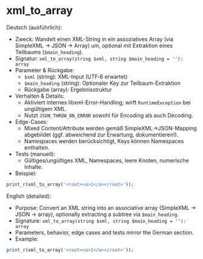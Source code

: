 # xml_to_array

Deutsch (ausführlich):
- Zweck: Wandelt einen XML-String in ein assoziatives Array (via SimpleXML → JSON → Array) um, optional mit Extraktion eines Teilbaums (`$main_heading`).
- Signatur: `xml_to_array(string $xml, string $main_heading = ''): array`
- Parameter & Rückgabe:
  - `$xml` (string): XML-Input (UTF‑8 erwartet)
  - `$main_heading` (string): Optionaler Key zur Teilbaum-Extraktion
  - Rückgabe (array): Ergebnisstruktur
- Verhalten & Details:
  - Aktiviert internes libxml-Error-Handling; wirft `RuntimeException` bei ungültigem XML.
  - Nutzt `JSON_THROW_ON_ERROR` sowohl für Encoding als auch Decoding.
- Edge-Cases:
  - Mixed Content/Attribute werden gemäß SimpleXML→JSON-Mapping abgebildet (ggf. abweichend zur Erwartung, dokumentieren!).
  - Namespaces werden berücksichtigt, Keys können Namespaces enthalten.
- Tests (manuell):
  - Gültiges/ungültiges XML, Namespaces, leere Knoten, numerische Inhalte.
- Beispiel:
```php
print_r(xml_to_array('<root><a>1</a></root>'));
```

English (detailed):
- Purpose: Convert an XML string into an associative array (SimpleXML → JSON → array), optionally extracting a subtree via `$main_heading`.
- Signature: `xml_to_array(string $xml, string $main_heading = ''): array`
- Parameters, behavior, edge cases and tests mirror the German section.
- Example:
```php
print_r(xml_to_array('<root><a>1</a></root>'));
```
